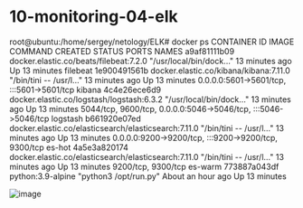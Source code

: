 # 10-monitoring-04-elk

root@ubuntu:/home/sergey/netology/ELK# docker ps
CONTAINER ID   IMAGE                                                  COMMAND                  CREATED             STATUS          PORTS                                                           NAMES
a9af81111b09   docker.elastic.co/beats/filebeat:7.2.0                 "/usr/local/bin/dock…"   13 minutes ago      Up 13 minutes                                                                   filebeat
1e900491561b   docker.elastic.co/kibana/kibana:7.11.0                 "/bin/tini -- /usr/l…"   13 minutes ago      Up 13 minutes   0.0.0.0:5601->5601/tcp, :::5601->5601/tcp                       kibana
4c4e26ece6d9   docker.elastic.co/logstash/logstash:6.3.2              "/usr/local/bin/dock…"   13 minutes ago      Up 13 minutes   5044/tcp, 9600/tcp, 0.0.0.0:5046->5046/tcp, :::5046->5046/tcp   logstash
b661920e07ed   docker.elastic.co/elasticsearch/elasticsearch:7.11.0   "/bin/tini -- /usr/l…"   13 minutes ago      Up 13 minutes   0.0.0.0:9200->9200/tcp, :::9200->9200/tcp, 9300/tcp             es-hot
4a5e3a820174   docker.elastic.co/elasticsearch/elasticsearch:7.11.0   "/bin/tini -- /usr/l…"   13 minutes ago      Up 13 minutes   9200/tcp, 9300/tcp                                              es-warm
773887a043df   python:3.9-alpine                                      "python3 /opt/run.py"    About an hour ago   Up 13 minutes 

![image](https://user-images.githubusercontent.com/67621467/134802006-c8b375a4-dda0-4a98-b7d2-1f4e4d98116e.png)
